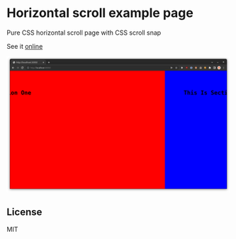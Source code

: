 # Horizontal scroll example page

Pure CSS horizontal scroll page with CSS scroll snap

See it [online](https://thisago.github.io/horizontalScroll/)

![](images/screenshot.png)

## License

MIT
